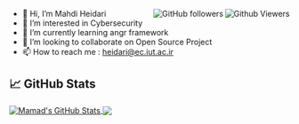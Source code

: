 
<p style="right;">
<!--- <img alt="Github Viewers" src="https://komarev.com/ghpvc/?username=mheidari98&style=flat-square&color=red"> --->
<img align="right"  alt="Github Viewers" src="https://gpvc.arturio.dev/mheidari98">
<img align="right"  alt="GitHub followers" src="https://img.shields.io/github/followers/mheidari98?style=flat-square&color=green">
</p>

- 👋 Hi, I’m Mahdi Heidari
- 👀 I’m interested in Cybersecurity 
- 🌱 I’m currently learning angr framework 
- 💞️ I’m looking to collaborate on Open Source Project
- 📫 How to reach me : heidari@ec.iut.ac.ir


## &#x1f4c8; GitHub Stats


<a href="https://github.com/mheidari98/mheidari98">
  <img align="center" src="https://github-readme-stats.vercel.app/api?username=mheidari98&show_icons=true&line_height=27&count_private=true&title_color=ffffff&text_color=c9cacc&icon_color=2bbc8a&bg_color=1d1f21" alt="Mamad's GitHub Stats" />
</a>
<a href="https://github.com/mheidari98/mheidari98">
  <img align="center" src="https://github-readme-stats.vercel.app/api/top-langs/?username=mheidari98&hide=tsql,html,css&title_color=ffffff&text_color=c9cacc&icon_color=2bbc8a&bg_color=1d1f21" />
</a>


<!---
<a href="https://github.com/mheidari98/mheidari98">
  <img align="center" src="https://github-readme-stats.vercel.app/api/top-langs/?username=mheidari98&hide=tsql,html,css,scss,less" />
</a>
<a href="https://github.com/mheidari98/mheidari98">
  <img align="center" src="https://github-readme-stats.vercel.app/api?username=mheidari98&show_icons=true&line_height=27&count_private=true" alt="Mamad's GitHub Stats" />
</a>
--->

<!---
<hr>
### Find me @
<p><b>Social medias :</b></p>
<p align="center">
[<img src="https://img.icons8.com/color/48/000000/linkedin.png" width="3.5%"/>](https://linkedin.com/in/UserName/)
[<img src="https://image.flaticon.com/icons/png/128/2111/2111463.png" width="3.5%"/>](https://instagram.com/UserName)
[<img src="https://image.flaticon.com/icons/png/128/2111/2111646.png" width="3.5%"/>](https://t.me/UserName)
</p>
--->

<!---
mheidari98/mheidari98 is a ✨ special ✨ repository because its `README.md` (this file) appears on your GitHub profile.
You can click the Preview link to take a look at your changes.
--->

